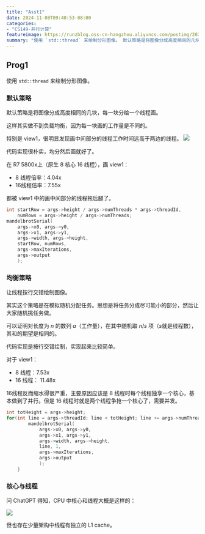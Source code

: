 ```yaml
---
title: "Asst1"
date: 2024-11-08T09:40:53-08:00
categories: 
- "CS149-并行计算"
featureimage: https://runzblog.oss-cn-hangzhou.aliyuncs.com/postimg/202411080945106.png
summary: "使用 `std::thread` 来绘制分形图像。 默认策略是将图像分成高度相同的几块，每一块分给一个线程画。 这样其实做不到负载均衡，因为每一块画的工作量是不同的。 特别是 view1，很明显发现画..."
---
```


## Prog1
使用 `std::thread` 来绘制分形图像。

### 默认策略

默认策略是将图像分成高度相同的几块，每一块分给一个线程画。

这样其实做不到负载均衡，因为每一块画的工作量是不同的。

特别是 view1，很明显发现画中间部分的线程工作时间远高于两边的线程。
![](https://runzblog.oss-cn-hangzhou.aliyuncs.com/postimg/202411080945106.png)

代码实现很朴实，均分然后画就好了。

在 R7 5800x上（原生 8 核心 16 线程），画 view1：

- 8 线程倍率：4.04x
- 16线程倍率：7.55x

都被 view1 中的画中间部分的线程拖后腿了。

```cpp
int startRow = args->height / args->numThreads * args->threadId,
    numRows = args->height / args->numThreads;
mandelbrotSerial(
	args->x0, args->y0,
	args->x1, args->y1,
	args->width, args->height,
	startRow, numRows,
	args->maxIterations,
	args->output
	);
```

### 均衡策略

让线程按行交错绘制图像。

其实这个策略是在模拟随机分配任务。思想是将任务分成尽可能小的部分，然后让大家随机挑任务做。

可以证明对长度为 $n$ 的数列 $a$（工作量），在其中随机取 $n/s$ 项（$s$就是线程数），其和的期望是相同的。

代码实现是按行交错绘制，实现起来比较简单。

对于 view1：

- 8 线程：7.53x
- 16 线程： 11.48x

16线程反而缩水得很严重，主要原因应该是 8 线程时每个线程独享一个核心，基本做到了并行。但是 16 线程时就是两个线程争抢一个核心了，需要并发。

```cpp
int totHeight = args->height;
for(int line = args->threadId; line < totHeight; line += args->numThreads) {
        mandelbrotSerial(
            args->x0, args->y0, 
            args->x1, args->y1, 
            args->width, args->height, 
            line, 1, 
            args->maxIterations, 
            args->output
            );
    }
```

### 核心与线程

问 ChatGPT 得知，CPU 中核心和线程大概是这样的：

![](https://runzblog.oss-cn-hangzhou.aliyuncs.com/postimg/202411081100650.png)

但也存在少量架构中线程有独立的 L1 cache。